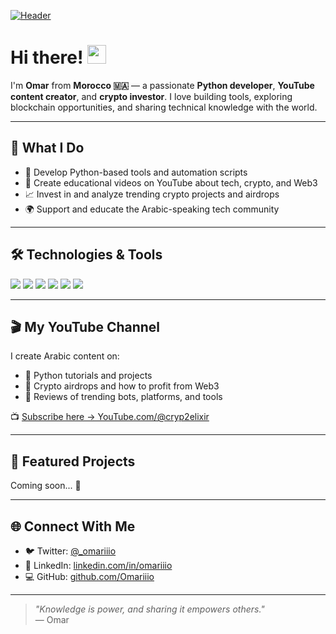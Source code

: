 <!-- README for Omar Ell - Python Developer, YouTuber, and Crypto Investor -->

[![Header](https://raw.githubusercontent.com/MartinHeinz/MartinHeinz/master/readme_header.png "Header")](https://github.com/OmaarEll)

# Hi there! <img src="https://raw.githubusercontent.com/MartinHeinz/MartinHeinz/master/wave.gif" width="30px" height="30px" />

I'm **Omar** from **Morocco 🇲🇦** — a passionate **Python developer**, **YouTube content creator**, and **crypto investor**. I love building tools, exploring blockchain opportunities, and sharing technical knowledge with the world.

---

## 🚀 What I Do

- 🐍 Develop Python-based tools and automation scripts
- 🎥 Create educational videos on YouTube about tech, crypto, and Web3
- 📈 Invest in and analyze trending crypto projects and airdrops
- 🌍 Support and educate the Arabic-speaking tech community

---

## 🛠️ Technologies & Tools

![](https://img.shields.io/badge/Code-Python-informational?style=flat&logo=python&logoColor=white&color=2bbc8a)
![](https://img.shields.io/badge/Editor-VSCode-informational?style=flat&logo=visualstudiocode&logoColor=white&color=2bbc8a)
![](https://img.shields.io/badge/Web-HTML/CSS/JS-informational?style=flat&logo=javascript&logoColor=white&color=2bbc8a)
![](https://img.shields.io/badge/Content-Creator-informational?style=flat&logo=youtube&logoColor=white&color=2bbc8a)
![](https://img.shields.io/badge/Web3-TON/KUCOIN/BINANCE-informational?style=flat&logo=web3dotjs&logoColor=white&color=2bbc8a)
![](https://img.shields.io/badge/OS-Windows/Linux-informational?style=flat&logo=linux&logoColor=white&color=2bbc8a)

---

## 🎬 My YouTube Channel

I create Arabic content on:
- 🔧 Python tutorials and projects
- 💸 Crypto airdrops and how to profit from Web3
- 📱 Reviews of trending bots, platforms, and tools

📺 [Subscribe here → YouTube.com/@cryp2elixir](https://www.youtube.com/@Cryp2elixir)

---

## 📌 Featured Projects

<!-- Add links to your best repos here -->
Coming soon... 🚧

---

## 🌐 Connect With Me

- 🐦 Twitter: [@_omariiio](https://twitter.com/_omariiio)
- 💼 LinkedIn: [linkedin.com/in/omariiio](https://www.linkedin.com/in/omariiio)
- 💻 GitHub: [github.com/Omariiio](https://github.com/omariiio)

---

> *"Knowledge is power, and sharing it empowers others."*  
> — Omar

<!-- Resources -->
<!-- Icons: https://simpleicons.org/ -->
<!-- Stats: https://github.com/anuraghazra/github-readme-stats -->
